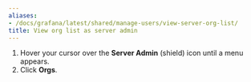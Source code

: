 ```yaml
---
aliases:
- /docs/grafana/latest/shared/manage-users/view-server-org-list/
title: View org list as server admin
---
```


1. Hover your cursor over the **Server Admin** (shield) icon until a menu appears.
1. Click **Orgs**.
